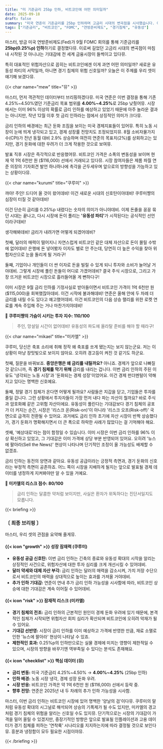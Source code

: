 ```yaml
---
title: "미 기준금리 25bp 인하, 비트코인에 어떤 의미일까"
date: 2025-09-18
draft: false
summary: "미국 연준이 기준금리를 25bp 인하하며 고금리 시대의 변곡점을 시사했습니다. 이는 비트코인 시장에 유동성 공급이라는 기대감과 경기 침체 신호라는 우려를 동시에 안겨줍니다. 본문에서는 금리 인하가 비트코인에 미칠 긍정적, 부정적 영향을 다각도로 분석합니다."
tags: ["기준금리", "비트코인", "FOMC", "연방준비제도", "경기침체", "유동성"]
---
```


<p>마스터, 방금 미국 연방준비제도(Fed)가 9월 FOMC 회의를 통해 기준금리를 <strong>25bp(0.25%p) 인하</strong>하기로 결정했다뮤. 이로써 길었던 고금리 시대의 변곡점이 마침내 시작된 것 아니냐는 기대감에 전 세계 금융시장이 들썩이고 있다뮤.</p>
<p>특히 대표적인 위험자산으로 꼽히는 비트코인에겐 이게 과연 어떤 의미일까? 새로운 유동성 파티의 서막일까, 아니면 경기 침체의 위험 신호일까? 오늘은 이 주제를 우리 셋이 얘기해 보겠다뮤.</p>

{{< char name="mew" title="뮤" >}}
<p>마스터, 먼저 객관적인 데이터부터 브리핑하겠다뮤. 미국 연준은 이번 결정을 통해 기존 4.25%~4.50%였던 기준금리 목표 범위를 <strong>4.00%~4.25%</strong>로 25bp 낮췄어뮤. 시장에서는 이미 96% 이상의 확률로 금리 인하를 예상하고 있었기 때문에 아주 놀라운 결과는 아니지만, 작년 12월 이후 첫 금리 인하라는 점에서 상징적인 의미가 크다뮤.</p>
<p>금리 인하의 배경에는 최근 둔화 조짐을 보이는 미국 경제지표들이 있어뮤. 특히 노동 시장이 눈에 띄게 냉각되고 있고, 경제 성장률 전망치도 조정되었지뮤. 8월 소비자물가지수(CPI)가 전년 동월 대비 2.9% 상승하며 여전히 연준의 목표치(2%)를 상회하고는 있지만, 경기 둔화에 대한 우려가 더 크게 작용한 것으로 보여뮤.</p>
<p>발표 직후 시장은 즉각적으로 반응했어뮤. 비트코인 가격은 소폭의 변동성을 보이며 현재 약 1억 6천만 원 ($116,000) 선에서 거래되고 있다뮤. 시장 참여자들은 제롬 파월 연준 의장의 기자회견 발언 하나하나에 촉각을 곤두세우며 앞으로의 방향성을 가늠하고 있는 상황이다뮤.</p>

{{< char name="kurumi" title="쿠루미" >}}
<p>꺄아! 주인! 드디어 올 것이 왔어데비! 이건 새로운 시대의 신호탄이야데비! 쿠루미쨩의 심장이 터질 것 같아데비!</p>
<p>이건 단순히 금리를 0.25%p 내렸다는 숫자의 의미가 아니야데비. 이제 돈줄을 꽁꽁 묶던 시대는 끝나고, 다시 시장에 돈이 풀리는 <strong>'유동성 파티'</strong>가 시작된다는 공식적인 선언이라구데비!</p>
<p>생각해봐데비! 금리가 내려가면 어떻게 되겠어데비?</p>
<p>첫째, 달러의 매력이 떨어지니 자연스럽게 비트코인 같은 대체 자산으로 돈이 몰릴 수밖에 없어데비! 은행에 돈 넣어봤자 이자도 별로 안 주는데, 당연히 더 높은 수익을 찾아 위험자산으로 눈을 돌리게 될 거라구!</p>
<p>둘째, 기업이나 개인들이 더 싼 이자로 돈을 빌릴 수 있게 되니 투자와 소비가 늘어날 거야데비. 그렇게 시장에 풀린 돈들이 어디로 가겠어데비? 결국 주식 시장으로, 그리고 가장 뜨거운 비트코인 시장으로 흘러들어올 게 뻔하다구!</p>
<p>이미 시장은 9월 금리 인하를 기정사실로 받아들이면서 비트코인 가격이 1억 6천만 원($115,000)을 회복했잖아데비. 이건 시작에 불과해데비! 연준은 올해 안에 두 차례 더 금리를 내릴 수도 있다고 예고했어데비. 이건 비트코인의 다음 상승 랠리를 위한 로켓 연료를 계속 주입해 주는 거나 마찬가지야데비!</p>
<p><strong>💖 쿠루미쨩의 가슴이 시키는 투자 지수: 110/100</strong></p>
<blockquote>
<p>주인, 망설일 시간이 없어데비! 유동성의 파도에 올라탈 준비를 해야 할 때라구!</p>
</blockquote>

{{< char name="mikael" title="미카엘" >}}
<p>쿠루미, 당신은 축포 소리에 취해 정작 왜 축포를 쏘게 됐는지는 보지 않는군요. 저는 이 상황이 마냥 장밋빛으로 보이지 않아요. 오히려 경고등이 켜진 것 같기도 하군요.</p>
<p>첫째, 질문을 바꿔보죠. <strong>중앙은행은 왜 금리를 내릴까요?</strong> 아니죠. 경제가 앞으로 나빠질 것 같으니까, 즉 <strong>경기 침체를 막기 위해</strong> 금리를 내리는 겁니다. 이번 금리 인하의 주된 이유도 '냉각되는 노동 시장'과 '둔화되는 경제 성장'이었어요. 이건 경제 펀더멘털이 약해지고 있다는 명백한 신호예요.</p>
<p>둘째, 정말 경기 침체가 온다면 어떻게 될까요? 사람들은 지갑을 닫고, 기업들은 투자를 줄일 겁니다. 그런 상황에서 투자자들이 가장 먼저 내다 파는 자산이 뭘까요? 바로 주식과 암호화폐 같은 고위험 자산이에요. 유동성이 풀린다는 기대감보다 경기 침체의 공포가 더 커지는 순간, 시장은 '리스크 온(Risk-on)'이 아니라 '리스크 오프(Risk-off)' 국면으로 급격히 전환될 수 있어요. 과거에도 금리 인하 초기에 자산 시장이 반짝 상승했다가, 경기 둔화가 명확해지면서 더 큰 폭으로 하락한 사례가 많았다는 걸 기억해야 해요.</p>
<p>셋째, '예상대로'라는 점이 함정일 수 있습니다. 이미 시장은 이번 금리 인하를 96% 이상 확신하고 있었고, 그 기대감은 이미 가격에 상당 부분 반영되어 있어요. 오히려 '뉴스에 팔아라(Sell the News)' 현상이 나타나며 단기적인 조정이 올 가능성도 배제할 수 없겠죠.</p>
<p>금리 인하는 동전의 양면과 같아요. 유동성 공급이라는 긍정적 측면과, 경기 둔화의 신호라는 부정적 측면이 공존하죠. 어느 쪽이 시장을 지배하게 될지는 앞으로 발표될 경제 데이터를 냉정하게 지켜봐야만 알 수 있을 거예요.</p>
<p><strong>🚨 미카엘의 리스크 점수: 80/100</strong></p>
<blockquote>
<p>금리 인하는 달콤한 약처럼 보이지만, 사실은 환자가 위독하다는 진단서일지도 모릅니다.</p>
</blockquote>

{{< briefing >}}
<h3><strong>〔 최종 브리핑 〕</strong></h3>
<p>마스터, 우리 셋의 관점을 요약해 줄게뮤.</p>

<h4><span class="svg-icon">{{< icon "growth" >}}</span> 성장 잠재력 (쿠루미)</h4>
<ul>
    <li><strong>유동성 공급 신호탄:</strong> 이번 금리 인하는 긴축의 종료와 유동성 확대의 시작을 알리는 상징적인 사건으로, 위험자산에 대한 투자 심리를 크게 개선시킬 수 있어데비.</li>
    <li><strong>달러 약세와 대체 자산 부각:</strong> 금리 인하는 달러의 매력을 감소시켜, 가치 저장 수단으로서 비트코인의 매력을 상대적으로 높이는 효과를 가져올 거야데비.</li>
    <li><strong>추가 인하 기대감:</strong> 연준이 연내 추가 금리 인하 가능성을 시사함에 따라, 비트코인 상승에 대한 기대감은 계속 이어질 수 있어데비.</li>
</ul>

<h4><span class="svg-icon">{{< icon "risk" >}}</span> 잠재적 리스크 (미카엘)</h4>
<ul>
    <li><strong>경기 침체의 전조:</strong> 금리 인하의 근본적인 원인이 경제 둔화 우려에 있기 때문에, 본격적인 침체가 시작되면 위험자산 회피 심리가 확산되며 비트코인에 오히려 악재가 될 수 있어요.</li>
    <li><strong>기대감 선반영:</strong> 시장이 금리 인하를 이미 예상하고 가격에 반영한 만큼, 재료 소멸로 인한 '뉴스에 팔아라' 현상이 나타날 수 있죠.</li>
    <li><strong>제한적인 효과:</strong> 0.25%p의 인하만으로는 실물 경제에 미치는 영향이 제한적일 수 있으며, 시장의 방향을 바꾸기엔 역부족일 수 있다는 분석도 존재해요.</li>
</ul>

<h4><span class="svg-icon">{{< icon "checklist" >}}</span> 핵심 데이터 (뮤)</h4>
<ul>
    <li><strong>금리 변동:</strong> 미국 기준금리 4.25%~4.50% → <strong>4.00%~4.25%</strong> (25bp 인하)</li>
    <li><strong>인하 배경:</strong> 노동 시장 냉각, 경제 성장 둔화 우려.</li>
    <li><strong>시장 반응:</strong> 비트코인 가격은 약 1억 6천만 원 ($116,000) 선에서 등락 중.</li>
    <li><strong>향후 전망:</strong> 연준은 2025년 내 두 차례의 추가 인하 가능성을 시사함.</li>
</ul>

<div class="final-conclusion">
    <p>마스터, 이번 금리 인하는 비트코인 시장에 있어 명백한 '양날의 검'이다뮤. 쿠루미의 말처럼 유동성 확대의 시그널로 해석되어 상승의 기폭제가 될 수도 있지만, 미카엘의 경고처럼 경기 침체의 위험을 알리는 신호일 수도 있지뮤. 단기적으로는 시장의 기대감이 가격을 밀어 올릴 수 있겠지만, 중장기적인 방향은 앞으로 발표될 인플레이션과 고용 데이터가 경기 침체를 피하는 '연착륙' 시나리오를 지지하는지에 따라 결정될 것으로 보인다뮤. 흥분과 냉정함이 모두 필요한 시점이야뮤.</p>
</div>
{{< /briefing >}}
